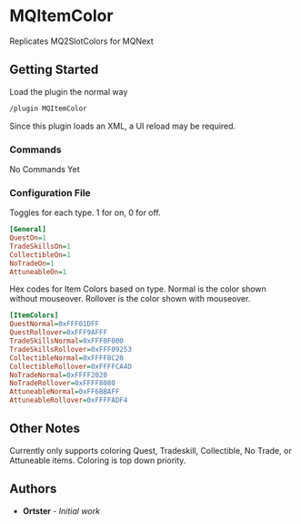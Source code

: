 # MQItemColor

Replicates MQ2SlotColors for MQNext

## Getting Started


Load the plugin the normal way
```txt
/plugin MQItemColor
```

Since this plugin loads an XML, a UI reload may be required.

### Commands

No Commands Yet

### Configuration File


Toggles for each type. 1 for on, 0 for off.

```ini
[General]
QuestOn=1
TradeSkillsOn=1
CollectibleOn=1
NoTradeOn=1
AttuneableOn=1
```

Hex codes for Item Colors based on type.
Normal is the color shown without mouseover.
Rollover is the color shown with mouseover.

```ini
[ItemColors]
QuestNormal=0xFFF01DFF
QuestRollover=0xFFF9AFFF
TradeSkillsNormal=0xFFF0F000
TradeSkillsRollover=0xFFF09253
CollectibleNormal=0xFFFF8C20
CollectibleRollover=0xFFFFCA4D
NoTradeNormal=0xFFFF2020
NoTradeRollover=0xFFFF8080
AttuneableNormal=0xFF6BBAFF
AttuneableRollover=0xFFFFADF4
```

## Other Notes

Currently only supports coloring Quest, Tradeskill, Collectible, No Trade, or Attuneable items.  Coloring is top down priority.

## Authors

* **Ortster** - *Initial work*

